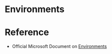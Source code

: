 # Environments


# Reference
- Official Microsoft Document on [Environments](https://docs.microsoft.com/en-us/azure/devops/pipelines/process/environments?view=azure-devops)